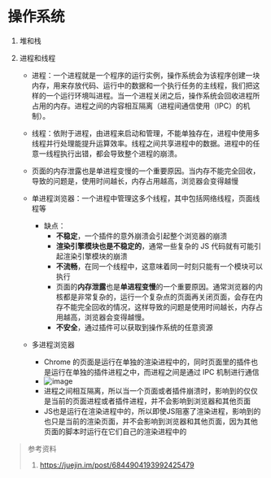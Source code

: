 # 操作系统

1. 堆和栈

2. 进程和线程

   - 进程：一个进程就是一个程序的运行实例，操作系统会为该程序创建一块内存，用来存放代码、运行中的数据和一个执行任务的主线程，我们把这样的一个运行环境叫进程。当一个进程关闭之后，操作系统会回收进程所占用的内存。进程之间的内容相互隔离（进程间通信使用（IPC）的机制）。
   - 线程：依附于进程，由进程来启动和管理，不能单独存在，进程中使用多线程并行处理能提升运算效率。线程之间共享进程中的数据。进程中的任意一线程执行出错，都会导致整个进程的崩溃。

   - 页面的内存泄露也是单进程变慢的一个重要原因。当内存不能完全回收，导致的问题是，使用时间越长，内存占用越高，浏览器会变得越慢

   - 单进程浏览器：一个进程中管理这多个线程，其中包括网络线程，页面线程等

     - 缺点：
       - **不稳定**，一个插件的意外崩溃会引起整个浏览器的崩溃
       - **渲染引擎模块也是不稳定的**，通常一些复杂的 JS 代码就有可能引起渲染引擎模块的崩溃
       - **不流畅**，在同一个线程中，这意味着同一时刻只能有一个模块可以执行
       - 页面的**内存泄露**也是**单进程变慢**的一个重要原因。通常浏览器的内核都是非常复杂的，运行一个复杂点的页面再关闭页面，会存在内存不能完全回收的情况，这样导致的问题是使用时间越长，内存占用越高，浏览器会变得越慢。
       - **不安全**，通过插件可以获取到操作系统的任意资源

   - 多进程浏览器
     - Chrome 的页面是运行在单独的渲染进程中的，同时页面里的插件也是运行在单独的插件进程之中，而进程之间是通过 IPC 机制进行通信
     - ![image](https://user-gold-cdn.xitu.io/2020/6/17/172c2c84be474219?imageView2/0/w/1280/h/960/format/webp/ignore-error/1)
     - 进程之间相互隔离，所以当一个页面或者插件崩溃时，影响到的仅仅是当前的页面进程或者插件进程，并不会影响到浏览器和其他页面
     - JS也是运行在渲染进程中的，所以即使JS阻塞了渲染进程，影响到的也只是当前的渲染页面，并不会影响到浏览器和其他页面，因为其他页面的脚本时运行在它们自己的渲染进程中的
    

> 参考资料
>
> 1. https://juejin.im/post/6844904193992425479
